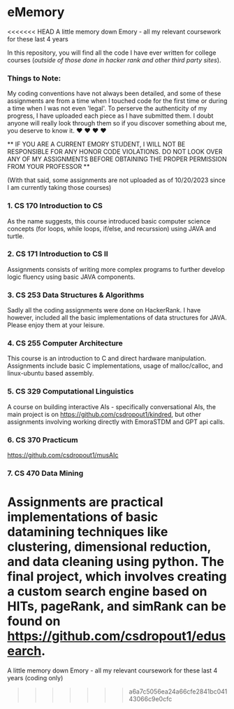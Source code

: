 # eMemory
<<<<<<< HEAD
A little memory down Emory - all my relevant coursework for these last 4 years

In this repository, you will find all the code I have ever written for college courses (*outside of those done in hacker rank and other third party sites*). 

### Things to Note:
My coding conventions have not always been detailed, and some of these assignments are from a time when I touched code for the first time or during a time when I was not even 'legal'. To perserve the authenticity of my progress, I have uploaded each piece as I have submitted them. I doubt anyone will really look through them so if you discover something about me, you deserve to know it. ♥ ♥ ♥ ♥

** IF YOU ARE A CURRENT EMORY STUDENT, I WILL NOT BE RESPONSIBLE FOR ANY HONOR CODE VIOLATIONS. DO NOT LOOK OVER ANY OF MY ASSIGNMENTS BEFORE OBTAINING THE PROPER PERMISSION FROM YOUR PROFESSOR **

(With that said, some assignments are not uploaded as of 10/20/2023 since I am currently taking those courses)

### 1. CS 170 Introduction to CS
As the name suggests, this course introduced basic computer science concepts (for loops, while loops, if/else, and recurssion) using JAVA and turtle.

### 2. CS 171 Introduction to CS II
Assignments consists of writing more complex programs to further develop logic fluency using basic JAVA components.

### 3. CS 253 Data Structures & Algorithms
Sadly all the coding assignments were done on HackerRank. I have however, included all the basic implementations of data structures for JAVA. Please enjoy them at your leisure.

### 4. CS 255 Computer Architecture
This course is an introduction to C and direct hardware manipulation. Assignments include basic C implementations, usage of malloc/calloc, and linux-ubuntu based assembly. 

### 5. CS 329 Computational Linguistics
A course on building interactive AIs - specifically conversational AIs, the main project is on https://github.com/csdropout1/kindred, but other assignments involving working directly with EmoraSTDM and GPT api calls.

### 6. CS 370 Practicum 
https://github.com/csdropout1/musAIc

### 7. CS 470 Data Mining
Assignments are practical implementations of basic datamining techniques like clustering, dimensional reduction, and data cleaning using python. The final project, which involves creating a custom search engine based on HITs, pageRank, and simRank can be found on https://github.com/csdropout1/edusearch.
=======
A little memory down Emory - all my relevant coursework for these last 4 years (coding only)
>>>>>>> a6a7c5056ea24a66cfe2841bc04143066c9e0cfc
